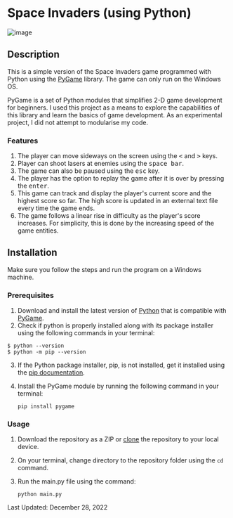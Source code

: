 # Space Invaders (using Python)
![image](https://user-images.githubusercontent.com/99841502/209762911-6c413560-cda7-4ede-bf16-474dfe3a68d5.png)

## Description
This is a simple version of the Space Invaders game programmed with Python using the [PyGame](https://www.pygame.org/docs/) library. The game can only run on the Windows OS.

PyGame is a set of Python modules that simplifies 2-D game development for beginners. I used this project as a means to explore the capabilities of this library and learn the basics of game development. As an experimental project, I did not attempt to modularise my code.

### Features
1. The player can move sideways on the screen using the <kbd><</kbd> and <kbd>></kbd> keys.
2. Player can shoot lasers at enemies using the <kbd>space bar</kbd>.
3. The game can also be paused using the <kbd>esc</kbd> key.
4. The player has the option to replay the game after it is over by pressing the <kbd>enter</kbd>.
5. This game can track and display the player's current score and the highest score so far. The high score is updated in an external text file every time the game ends.
6. The game follows a linear rise in difficulty as the player's score increases. For simplicity, this is done by the increasing speed of the game entities.

## Installation
Make sure you follow the steps and run the program on a Windows machine.

### Prerequisites
1. Download and install the latest version of [Python](https://www.python.org/downloads/) that is compatible with [PyGame](https://www.pygame.org/wiki/GettingStarted).
2. Check if python is properly installed along with its package installer using the following commands in your terminal:
```
$ python --version
$ python -m pip --version
```
3. If the Python package installer, pip, is not installed, get it installed using the [pip documentation](https://pip.pypa.io/en/stable/getting-started/).
4. Install the PyGame module by running the following command in your terminal:

    `pip install pygame`

### Usage
1. Download the repository as a ZIP or [clone](https://docs.github.com/en/repositories/creating-and-managing-repositories/cloning-a-repository) the repository to your local device.
2. On your terminal, change directory to the repository folder using the `cd` command.
3. Run the main.py file using the command:

    `python main.py`

Last Updated: December 28, 2022
